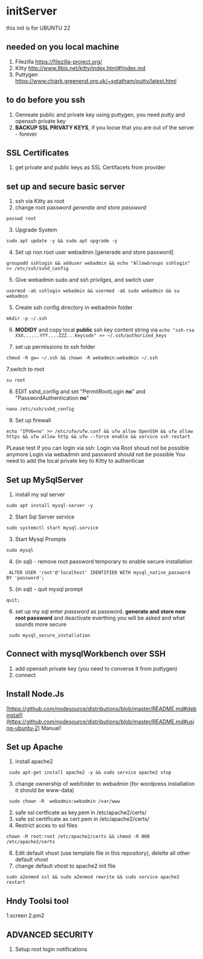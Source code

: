 # initServer

this init is for UBUNTU 22

## needed on you local machine
1. Filezilla https://filezilla-project.org/
2. Kitty http://www.9bis.net/kitty/index.html#!index.md 
3. Puttygen https://www.chiark.greenend.org.uk/~sgtatham/putty/latest.html 

## to do before you ssh
1. Genreate public and private key using puttygen, you need putty and openssh private key
3. **BACKUP SSL PRIVATY KEYS**, if you loose that you are out of the server - forever

## SSL Certificates
1. get private and public keys as SSL Certifacets from provider

## set up and secure basic server
1. ssh via Kitty as root
2. change root password *generate and store password*
```  
passwd root
``` 
3. Upgrade System
```
sudo apt update -y && sudo apt upgrade -y
```
4. Set up non root user webadmin [generade and store password]
```
groupadd sshlogin && adduser webadmin && echo "AllowGroups sshlogin" >> /etc/ssh/sshd_config
```
5. Give webadmin sudo and ssh privilges, and switch user
```
usermod -aG sshlogin webadmin && usermod -aG sudo webadmin && su webadmin
```
5. Create ssh config directory in webadmin folder
```
mkdir -p ~/.ssh
```


6. **MODIDY** and copy local **public** ssh key content string via  ```echo "ssh-rsa XXX......YYY....ZZZ...keycode" >> ~/.ssh/authorized_keys```


7. set up permissions to ssh folder
```
chmod -R go= ~/.ssh && chown -R webadmin:webadmin ~/.ssh
```

7.switch to root
```
su root
```

8. EDIT sshd_config and set "PermitRootLogin **no**" and "PasswordAuthentication **no**"
```
nano /etc/ssh/sshd_config
``` 
 
9. Set up firewall  
```
echo "IPV6=no" >> /etc/ufw/ufw.conf && ufw allow OpenSSH && ufw allow https && ufw allow http && ufw --force enable && service ssh restart
```


PLease test if you can login via ssh:
Login via Root shoud not be possible anymore
Login via webadmin and password should not be possible
You need to add the local private key to Kitty to authenticae 

## Set up MySqlServer
1. install my sql server
```
sudo apt install mysql-server -y
```

2. Start Sql Server service
```
sudo systemctl start mysql.service
```

3. Start Mysql Prompts
```
sudo mysql
```

4. (in sql) - remove root password temporary to enable secure installation
```
 ALTER USER 'root'@'localhost' IDENTIFIED WITH mysql_native_password BY 'password';
```
 
5. (in sql) - quit mysql prompt
```
quit;
```

6. set up my sql enter *password* as password. **generate and store new root password** and deactivate everthing you will be asked and what sounds more secure
```
 sudo mysql_secure_installation
``` 


## Connect with mysqlWorkbench over SSH
1. add openssh private key (you need to converse it from puttygen)
2. connect


## Install Node.Js
[https://github.com/nodesource/distributions/blob/master/README.md#debinstall](https://github.com/nodesource/distributions/blob/master/README.md#using-ubuntu-2)
Manual!


## Set up Apache 
1. install apache2
```
 sudo apt-get install apache2 -y && sudo service apache2 stop
``` 

3. change ownership of webfolder to webadmin (for wordpress installation it should be www-data)
```
 sudo chown -R  webadmin:webadmin /var/www
``` 
2. safe ssl certficate as key.pem in /etc/apache2/certs/
3. safe ssl certificate as cert.pem in /etc/apache2/certs/
5. Restrict acces to ssl files
```
chown -R root:root /etc/apache2/certs && chmod -R 000 /etc/apache2/certs
```
6. Edit default vhost (use template file in this repository), delelte all other default vhost
7. change default vhost to apache2 init file
```
sudo a2enmod ssl && sudo a2enmod rewrite && sudo service apache2 restart
```



## Hndy Toolsi tool
1.screen
2.pm2








## ADVANCED SECURITY
1. Setup root login notifications 












